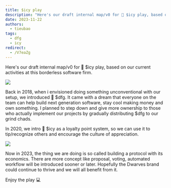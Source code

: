 ```yaml
---
title: $icy play
description: "Here's our draft internal map/v0 for 🧊 $icy play, based on our current activities at this borderless software firm..."
date: 2023-11-22
authors:
  - tieubao
tags:
  - dfg
  - icy
redirect:
  - /V7eaZg
---
```


Here's our draft internal map/v0 for 🧊 $icy play, based on our current activities at this borderless software firm.

![](assets/df-protocol-icy-dfg_💠-df-protocol,-$icy-and-$dfg-20231122144733966.webp)

Back in 2018, when i envisioned doing something unconventional with our setup, we introduced 💎 \$dfg. It came with a dream that everyone on the team can help build next generation software, stay cool making money and own something. I planned to step down and give more ownership to those who actually implement our projects by gradually distributing $dfg to our grind chads.

In 2020, we intro 🧊 $icy as a loyalty point system, so we can use it to tip/recognize others and encourage the culture of appreciation.

![](assets/df-protocol-icy-dfg_💠-df-protocol,-$icy-and-$dfg-20231122144740106.webp)

Now in 2023, the thing we are doing is so called building a protocol with its economics. There are more concept like proposal, voting, automated workflow will be introduced sooner or later. Hopefully the Dwarves brand could continue to thrive and we will all benefit from it.

Enjoy the play 💻
